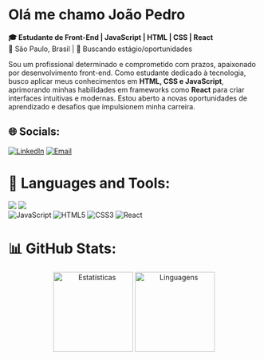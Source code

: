 # Olá me chamo João Pedro

**🎓 Estudante de Front-End | JavaScript | HTML | CSS | React**  
📍 São Paulo, Brasil | 🎯 Buscando estágio/oportunidades<br>

Sou um profissional determinado e comprometido com prazos, apaixonado por desenvolvimento front-end. Como estudante dedicado à tecnologia, busco aplicar meus conhecimentos em **HTML, CSS e JavaScript**, aprimorando minhas habilidades em frameworks como **React** para criar interfaces intuitivas e modernas. Estou aberto a novas oportunidades de aprendizado e desafios que impulsionem minha carreira.

## 🌐 Socials:
 [![LinkedIn](https://img.shields.io/badge/LinkedIn-0077B5?style=for-the-badge&logo=linkedin&logoColor=white)](www.linkedin.com/in/joão-pedro-oliveira-8a1684262) 
 [![Email](https://img.shields.io/badge/Email-6D6D6D?style=for-the-badge&logo=gmail&logoColor=white&logoWidth=20)](mailto:jpramiro5@gmail.com)

# 🧰 Languages and Tools:
<div align="left">
  <img src="https://skillicons.dev/icons?i=html,css,js,react,figma" />
  <img src="https://skillicons.dev/icons?i=git,github,vscode" />

</div>
  <img src="https://img.shields.io/badge/JavaScript-F7DF1E?style=for-the-badge&logo=javascript&logoColor=black" alt="JavaScript">
  <img src="https://img.shields.io/badge/HTML5-E34F26?style=for-the-badge&logo=html5&logoColor=white" alt="HTML5">
  <img src="https://img.shields.io/badge/CSS3-1572B6?style=for-the-badge&logo=css3&logoColor=white" alt="CSS3">
  <img src="https://img.shields.io/badge/React-61DAFB?style=for-the-badge&logo=react&logoColor=black" alt="React">
</div> 

# 📊 GitHub Stats:
<div align="center">
  <img height="160em" src="https://github-readme-stats.vercel.app/api?username=joaooliveira8r&show_icons=true&theme=midnight-purple&hide_border=true&include_all_commits=true" alt="Estatísticas">
  <img height="160em" src="https://github-readme-stats.vercel.app/api/top-langs/?username=joaooliveira8r&theme=midnight-purple&hide_border=true&layout=compact&exclude_repo=repositorio-python" alt="Linguagens">
</div>
